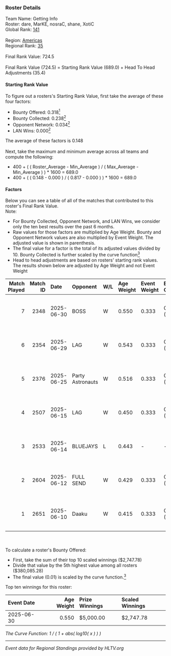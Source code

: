 ### Roster Details<br />
Team Name: Getting Info<br />
Roster: dare, MarKE, nosraC, shane, XotiC<br />
Global Rank: [141](../../standings_global_2025_10_06.md)<br />
<br />
Region: [Americas]( ../../standings_americas_2025_10_06.md)<br />
Regional Rank: [35]( ../../standings_americas_2025_10_06.md)<br />
<br />
Final Rank Value:  724.5<br />
<br />
Final Rank Value (724.5) = Starting Rank Value (689.0) + Head To Head Adjustments (35.4)<br />

#### Starting Rank Value<br />
To figure out a rosters's Starting Rank Value, first take the average of these four factors:<br />
- Bounty Offered: 0.318[<sup>1</sup>](#table2)
- Bounty Collected: 0.238[<sup>2</sup>](#table1)
- Opponent Network: 0.034[<sup>2</sup>](#table1)
- LAN Wins: 0.000[<sup>2</sup>](#table1)

The average of these factors is 0.148<br />
<br />
Next, take the maximum and minimum average across all teams and compute the following:<br />
- 400 + ( ( Roster_Average - Min_Average ) / ( Max_Average - Min_Average ) ) * 1600 = 689.0
- 400 + ( ( 0.148 - 0.000 ) / ( 0.817 - 0.000 ) ) * 1600 = 689.0


#### Factors<br />
Below you can see a table of all of the matches that contributed to this roster's Final Rank Value.<br />
Note:<br />

- For Bounty Collected, Opponent Network, and LAN Wins, we consider only the ten best results over the past 6 months.
- Raw values for those factors are multiplied by Age Weight. Bounty and Opponent Network values are also multiplied by Event Weight. The adjusted value is shown in parenthesis.
- The final value for a factor is the total of its adjusted values divided by 10. Bounty Collected is further scaled by the curve function[<sup>3</sup>](#curveFunction)
- Head to head adjustments are based on rosters' starting rank values. The results shown below are adjusted by Age Weight and not Event Weight
<span id="table1"></span><br />


| Match Played | Match ID | Date       | Opponent         | W/L | Age Weight | Event Weight | Bounty Collected | Opponent Network | LAN Wins  | H2H Adj. | Roster                            |
| -: | -: | :- | :- | :- | :- | :- | :- | :- | :- | -: | :- |
|            7 |     2348 | 2025-06-30 | BOSS             | W   | 0.550      | 0.333        | 0.009 (0.002)    | 0.491 (0.090)    | 0 (0.000) |     9.94 | dare, MarKE, nosraC, shane, XotiC |
|            6 |     2354 | 2025-06-29 | LAG              | W   | 0.543      | 0.333        | 0.014 (0.002)    | 0.600 (0.109)    | 0 (0.000) |     9.46 | dare, MarKE, nosraC, shane, XotiC |
|            5 |     2376 | 2025-06-25 | Party Astronauts | W   | 0.516      | 0.333        | 0.002 (0.000)    | 0.068 (0.012)    | 0 (0.000) |     6.92 | dare, MarKE, nosraC, shane, XotiC |
|            4 |     2507 | 2025-06-15 | LAG              | W   | 0.450      | 0.333        | 0.014 (0.002)    | 0.600 (0.090)    | 0 (0.000) |     8.09 | dare, MarKE, nosraC, shane, XotiC |
|            3 |     2533 | 2025-06-14 | BLUEJAYS         | L   | 0.443      | -            | -                | -                | -         |    -6.10 | dare, FaNg, nosraC, shane, XotiC  |
|            2 |     2604 | 2025-06-12 | FULL SEND        | W   | 0.429      | 0.333        | 0.000 (0.000)    | 0.242 (0.035)    | 0 (0.000) |     4.02 | dare, FaNg, nosraC, shane, XotiC  |
|            1 |     2651 | 2025-06-10 | Daaku            | W   | 0.415      | 0.333        | 0.000 (0.000)    | 0.003 (0.000)    | 0 (0.000) |     3.11 | FaNg, MarKE, nosraC, shane, XotiC |

<br />
<span id="table2"></span><br />
To calculate a roster's Bounty Offered:<br />

- First, take the sum of their top 10 scaled winnings ($2,747.78)
- Divide that value by the 5th highest value among all rosters ($380,085.28)
- The final value (0.01) is scaled by the curve function.[<sup>3</sup>](#curveFunction)

Top ten winnings for this roster:<br />

| Event Date | Age Weight | Prize Winnings | Scaled Winnings |
| :- | -: | :- | :- |
| 2025-06-30 |      0.550 | $5,000.00      | $2,747.78       |


<span id="curveFunction"></span>_The Curve Function: 1 / ( 1 + abs( log10( x ) ) )_<br />

---
_Event data for Regional Standings provided by HLTV.org_<br />
